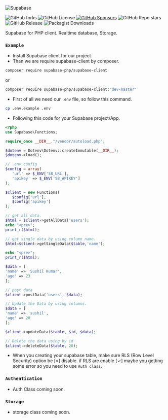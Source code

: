 ![Supabase](https://getlogo.net/wp-content/uploads/2020/11/supabase-logo-vector.png)

![GitHub forks](https://img.shields.io/github/forks/Ashishkumbhar01/supabase-php?style=for-the-badge&logo=Github)
![GitHub License](https://img.shields.io/github/license/Ashishkumbhar01/supabase-php?style=for-the-badge)
[![GitHub Sponsors](https://img.shields.io/github/sponsors/Ashishkumbhar01?style=for-the-badge&logo=Github%20Sponsors&label=Support%20me)](https://github.com/sponsors/Ashishkumbhar01)
![GitHub Repo stars](https://img.shields.io/github/stars/Ashishkumbhar01/supabase-php?style=for-the-badge&logo=Github)
![GitHub Release](https://img.shields.io/github/v/release/Ashishkumbhar01/supabase-php?style=for-the-badge)
![Packagist Downloads](https://img.shields.io/packagist/dt/supabase-php/supabase-client?style=for-the-badge&logo=composer)

Supabase for PHP client. Realtime database, Storage.

### `Example`

* Install Supabase client for our project.
* Than we are require supabase-client by composer.

```bash
composer require supabase-php/supabase-client
```
or

```bash
composer require supabase-php/supabase-client:"dev-master"
```

* First of all we need our `.env` file, so follow this command.

```bash
cp .env.example .env
```
* Following this code for your Supabase project/App.

```php
<?php
use Supabase\Functions;

require_once __DIR__."/vendor/autoload.php";

$dotenv = Dotenv\Dotenv::createImmutable(__DIR__);
$dotenv->load();

// .env config
$config = array(
   'url' => $_ENV['SB_URL'],
   'apikey' => $_ENV['SB_APIKEY']
);

$client = new Functions(
   $config['url'],
   $config['apikey']
);

// get all data.
$html = $client->getAllData('users');
echo "<pre>";
print_r($html);

// get single data by using column name.
$html=$client->getSingleData($table,'name');

echo "<pre>";
print_r($html);

$data = [
'name' => 'Sushil Kumar',
'age' => 23
];

// post data 
$client->postData('users', $data);

// Update the Data by using columns.
$data = [
'name' => 'sushil',
'age' => 20
];

$client->updateData($table, $id, $data);

// Delete the data using by id
$client->deleteData($table, 20);
```
* When you creating your supabase table, make sure RLS (Row Level Security) option be [×] disable. if RLS are enable [✓] maybe you getting some error so you need to use `Auth class`.

### `Authentication`
* Auth Class coming soon.


### `Storage`
* storage class coming soon.
